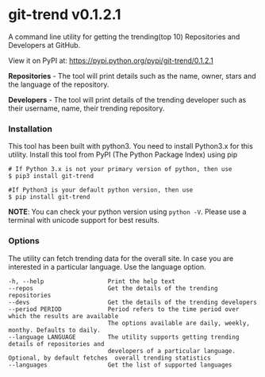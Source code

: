 # git-trend v0.1.2.1
A command line utility for getting the trending(top 10) Repositories and Developers at GitHub.

View it on PyPI at: https://pypi.python.org/pypi/git-trend/0.1.2.1 

**Repositories** - The tool will print details such as the  name, owner, stars and the language of the repository.

**Developers** - The tool will print details of the trending developer such as their username, name, their trending repository.

### Installation
This tool has been built with python3. You need to install Python3.x for this utility.
Install this tool from PyPI (The Python Package Index) using pip
```shell
# If Python 3.x is not your primary version of python, then use
$ pip3 install git-trend 

#If Python3 is your default python version, then use
$ pip install git-trend
```
**NOTE**:   You can check your python version using `python -V`. Please use a terminal with unicode support for best results.

### Options
The utility can fetch trending data for the overall site. In case you are interested in a particular language. Use the language option.
```
-h, --help                  Print the help text
--repos                     Get the details of the trending repositories
--devs                      Get the details of the trending developers
--period PERIOD             Period refers to the time period over which the results are available
                            The options available are daily, weekly, monthy. Defaults to daily.
--language LANGUAGE         The utility supports getting trending details of repositories and 
                            developers of a particular language. Optional, by default fetches  overall trending statistics
--languages                 Get the list of supported languages
```